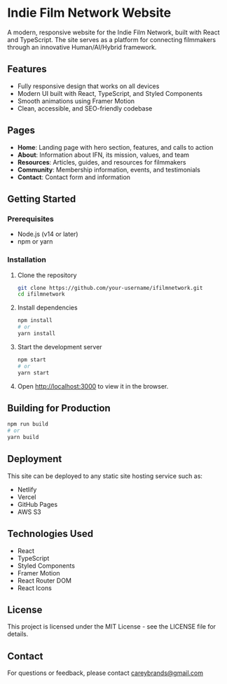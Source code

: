 # Indie Film Network Website

A modern, responsive website for the Indie Film Network, built with React and TypeScript. The site serves as a platform for connecting filmmakers through an innovative Human/AI/Hybrid framework.

## Features

- Fully responsive design that works on all devices
- Modern UI built with React, TypeScript, and Styled Components
- Smooth animations using Framer Motion
- Clean, accessible, and SEO-friendly codebase

## Pages

- **Home**: Landing page with hero section, features, and calls to action
- **About**: Information about IFN, its mission, values, and team
- **Resources**: Articles, guides, and resources for filmmakers
- **Community**: Membership information, events, and testimonials
- **Contact**: Contact form and information

## Getting Started

### Prerequisites

- Node.js (v14 or later)
- npm or yarn

### Installation

1. Clone the repository
   ```bash
   git clone https://github.com/your-username/ifilmnetwork.git
   cd ifilmnetwork
   ```

2. Install dependencies
   ```bash
   npm install
   # or
   yarn install
   ```

3. Start the development server
   ```bash
   npm start
   # or
   yarn start
   ```

4. Open [http://localhost:3000](http://localhost:3000) to view it in the browser.

## Building for Production

```bash
npm run build
# or
yarn build
```

## Deployment

This site can be deployed to any static site hosting service such as:
- Netlify
- Vercel
- GitHub Pages
- AWS S3

## Technologies Used

- React
- TypeScript
- Styled Components
- Framer Motion
- React Router DOM
- React Icons

## License

This project is licensed under the MIT License - see the LICENSE file for details.

## Contact

For questions or feedback, please contact careybrands@gmail.com
